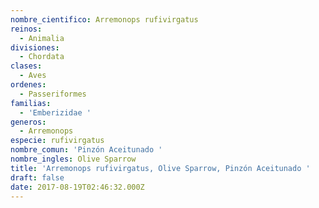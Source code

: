 ```yaml
---
nombre_cientifico: Arremonops rufivirgatus
reinos:
  - Animalia
divisiones:
  - Chordata
clases:
  - Aves
ordenes:
  - Passeriformes
familias:
  - 'Emberizidae '
generos:
  - Arremonops
especie: rufivirgatus
nombre_comun: 'Pinzón Aceitunado '
nombre_ingles: Olive Sparrow
title: 'Arremonops rufivirgatus, Olive Sparrow, Pinzón Aceitunado '
draft: false
date: 2017-08-19T02:46:32.000Z
---
```


